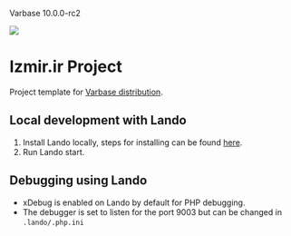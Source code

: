 Varbase 10.0.0-rc2

[![](https://www.drupal.org/files/project-images/varbase-medium-logo-color-with-padding.png)](https://www.drupal.org/project/varbase)

# Izmir.ir Project

Project template for [Varbase distribution](http://www.drupal.org/project/varbase).


## Local development with Lando

1. Install Lando locally, steps for installing can be found [here](https://docs.lando.dev/basics/installation.html).
2. Run Lando start.

## Debugging using Lando

- xDebug is enabled on Lando by default for PHP debugging.
- The debugger is set to listen for the port 9003 but can be changed in `.lando/.php.ini`

